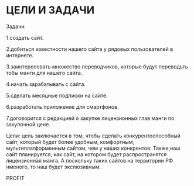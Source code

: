 # ЦЕЛИ И ЗАДАЧИ

Задачи:

1.создать сайт.

2.добиться известности нашего сайта у рядовых пользователей в интернете.

3.заинтересовать множество переводчиков, которые будут переводьть тобы манги для нашего сайта.

4.начать зарабатывать с сайта.

5.сделать месяцные подписки на сайте.

6.разработать приложение для смартфонов.

7.договорится с редакцией о закупке лицензионных глав манги по закупочной цене.

Цели: цель заключается в том, чтобы сделать конкурентоспособный сайт, который будет более удобным, комфортным, мультиплатформенным сайтом, чем у наших конкрентов. 
Также,наш сайт планируется, как сайт, на котором будет распространятся лицензионная манга. А поскольку таких сайтов на территории РФ нменого, то наш будет экслюзивным.

PROFIT
